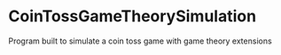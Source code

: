 # CoinTossGameTheorySimulation
Program built to simulate a coin toss game with game theory extensions
